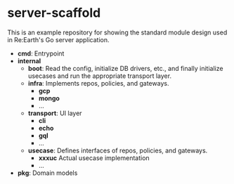 # server-scaffold

This is an example repository for showing the standard module design used in Re:Earth's Go server application.

- **cmd**: Entrypoint
- **internal**
  - **boot**: Read the config, initialize DB drivers, etc., and finally initialize usecases and run the appropriate transport layer.
  - **infra**: Implements repos, policies, and gateways.
    - **gcp**
    - **mongo**
    - ...
  - **transport**: UI layer
    - **cli**
    - **echo**
    - **gql**
    - ...
  - **usecase**: Defines interfaces of repos, policies, and gateways.
    - **xxxuc** Actual usecase implementation
    - ...
- **pkg**: Domain models
